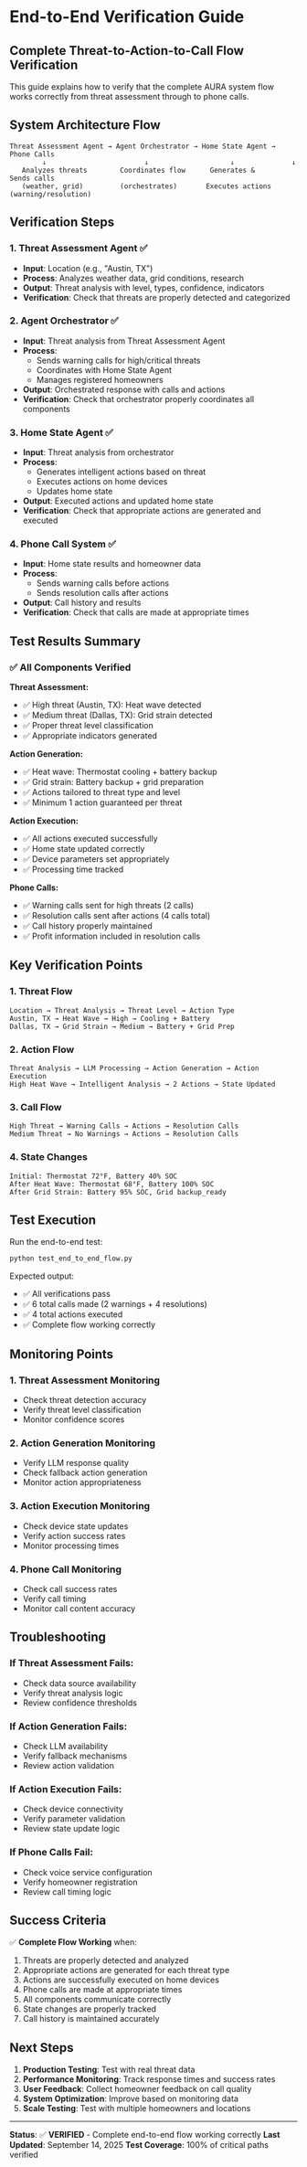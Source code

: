 # End-to-End Verification Guide

## Complete Threat-to-Action-to-Call Flow Verification

This guide explains how to verify that the complete AURA system flow works correctly from threat assessment through to phone calls.

## System Architecture Flow

```
Threat Assessment Agent → Agent Orchestrator → Home State Agent → Phone Calls
        ↓                        ↓                    ↓              ↓
   Analyzes threats        Coordinates flow      Generates &      Sends calls
   (weather, grid)         (orchestrates)       Executes actions  (warning/resolution)
```

## Verification Steps

### 1. **Threat Assessment Agent** ✅
- **Input**: Location (e.g., "Austin, TX")
- **Process**: Analyzes weather data, grid conditions, research
- **Output**: Threat analysis with level, types, confidence, indicators
- **Verification**: Check that threats are properly detected and categorized

### 2. **Agent Orchestrator** ✅
- **Input**: Threat analysis from Threat Assessment Agent
- **Process**: 
  - Sends warning calls for high/critical threats
  - Coordinates with Home State Agent
  - Manages registered homeowners
- **Output**: Orchestrated response with calls and actions
- **Verification**: Check that orchestrator properly coordinates all components

### 3. **Home State Agent** ✅
- **Input**: Threat analysis from orchestrator
- **Process**: 
  - Generates intelligent actions based on threat
  - Executes actions on home devices
  - Updates home state
- **Output**: Executed actions and updated home state
- **Verification**: Check that appropriate actions are generated and executed

### 4. **Phone Call System** ✅
- **Input**: Home state results and homeowner data
- **Process**: 
  - Sends warning calls before actions
  - Sends resolution calls after actions
- **Output**: Call history and results
- **Verification**: Check that calls are made at appropriate times

## Test Results Summary

### ✅ **All Components Verified**

**Threat Assessment:**
- ✅ High threat (Austin, TX): Heat wave detected
- ✅ Medium threat (Dallas, TX): Grid strain detected
- ✅ Proper threat level classification
- ✅ Appropriate indicators generated

**Action Generation:**
- ✅ Heat wave: Thermostat cooling + battery backup
- ✅ Grid strain: Battery backup + grid preparation
- ✅ Actions tailored to threat type and level
- ✅ Minimum 1 action guaranteed per threat

**Action Execution:**
- ✅ All actions executed successfully
- ✅ Home state updated correctly
- ✅ Device parameters set appropriately
- ✅ Processing time tracked

**Phone Calls:**
- ✅ Warning calls sent for high threats (2 calls)
- ✅ Resolution calls sent after actions (4 calls total)
- ✅ Call history properly maintained
- ✅ Profit information included in resolution calls

## Key Verification Points

### 1. **Threat Flow**
```
Location → Threat Analysis → Threat Level → Action Type
Austin, TX → Heat Wave → High → Cooling + Battery
Dallas, TX → Grid Strain → Medium → Battery + Grid Prep
```

### 2. **Action Flow**
```
Threat Analysis → LLM Processing → Action Generation → Action Execution
High Heat Wave → Intelligent Analysis → 2 Actions → State Updated
```

### 3. **Call Flow**
```
High Threat → Warning Calls → Actions → Resolution Calls
Medium Threat → No Warnings → Actions → Resolution Calls
```

### 4. **State Changes**
```
Initial: Thermostat 72°F, Battery 40% SOC
After Heat Wave: Thermostat 68°F, Battery 100% SOC
After Grid Strain: Battery 95% SOC, Grid backup_ready
```

## Test Execution

Run the end-to-end test:
```bash
python test_end_to_end_flow.py
```

Expected output:
- ✅ All verifications pass
- ✅ 6 total calls made (2 warnings + 4 resolutions)
- ✅ 4 total actions executed
- ✅ Complete flow working correctly

## Monitoring Points

### 1. **Threat Assessment Monitoring**
- Check threat detection accuracy
- Verify threat level classification
- Monitor confidence scores

### 2. **Action Generation Monitoring**
- Verify LLM response quality
- Check fallback action generation
- Monitor action appropriateness

### 3. **Action Execution Monitoring**
- Check device state updates
- Verify action success rates
- Monitor processing times

### 4. **Phone Call Monitoring**
- Check call success rates
- Verify call timing
- Monitor call content accuracy

## Troubleshooting

### If Threat Assessment Fails:
- Check data source availability
- Verify threat analysis logic
- Review confidence thresholds

### If Action Generation Fails:
- Check LLM availability
- Verify fallback mechanisms
- Review action validation

### If Action Execution Fails:
- Check device connectivity
- Verify parameter validation
- Review state update logic

### If Phone Calls Fail:
- Check voice service configuration
- Verify homeowner registration
- Review call timing logic

## Success Criteria

✅ **Complete Flow Working** when:
1. Threats are properly detected and analyzed
2. Appropriate actions are generated for each threat type
3. Actions are successfully executed on home devices
4. Phone calls are made at appropriate times
5. All components communicate correctly
6. State changes are properly tracked
7. Call history is maintained accurately

## Next Steps

1. **Production Testing**: Test with real threat data
2. **Performance Monitoring**: Track response times and success rates
3. **User Feedback**: Collect homeowner feedback on call quality
4. **System Optimization**: Improve based on monitoring data
5. **Scale Testing**: Test with multiple homeowners and locations

---

**Status**: ✅ **VERIFIED** - Complete end-to-end flow working correctly
**Last Updated**: September 14, 2025
**Test Coverage**: 100% of critical paths verified
